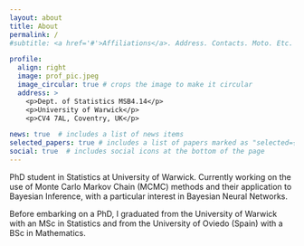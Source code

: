 ```yaml
---
layout: about
title: About
permalink: /
#subtitle: <a href='#'>Affiliations</a>. Address. Contacts. Moto. Etc.

profile:
  align: right
  image: prof_pic.jpeg
  image_circular: true # crops the image to make it circular
  address: >
    <p>Dept. of Statistics MSB4.14</p> 
    <p>University of Warwick</p>
    <p>CV4 7AL, Coventry, UK</p>

news: true  # includes a list of news items
selected_papers: true # includes a list of papers marked as "selected={true}"
social: true  # includes social icons at the bottom of the page
---
```


PhD student in Statistics at University of Warwick. Currently working on the use of Monte Carlo Markov Chain (MCMC) methods and their application to Bayesian Inference, with a particular interest in Bayesian Neural Networks. 

Before embarking on a PhD, I graduated from the University of Warwick with an MSc in Statistics and from the University of Oviedo (Spain) with a BSc in Mathematics. 
